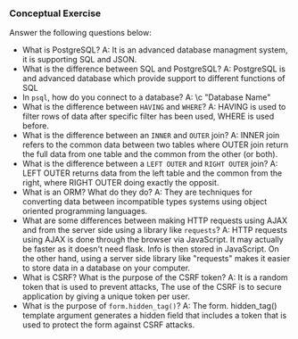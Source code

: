 ### Conceptual Exercise

Answer the following questions below:

- What is PostgreSQL?
A: It is an advanced database managment system, it is supporting SQL and JSON.
- What is the difference between SQL and PostgreSQL?
A: PostgreSQL is and advanced database which provide support to different functions of SQL
- In `psql`, how do you connect to a database?
A: \c "Database Name"
- What is the difference between `HAVING` and `WHERE`?
A: HAVING is used to filter rows of data after specific filter has been used, WHERE is used before.
- What is the difference between an `INNER` and `OUTER` join?
A: INNER join refers to the common data between two tables where OUTER join return the full data from one table and the common from the other (or both).
- What is the difference between a `LEFT OUTER` and `RIGHT OUTER` join?
A: LEFT OUTER returns data from the left table and the common from the right, where RIGHT OUTER doing exactly the opposit.
- What is an ORM? What do they do?
A: They are techniques for converting data between incompatible types systems using object oriented programming languages.
- What are some differences between making HTTP requests using AJAX 
  and from the server side using a library like `requests`?
A: HTTP requests using AJAX is done through the browser via JavaScript. It may actually be faster as it doesn't need flask. Info is then stored in JavaScript.
   On the other hand, using a server side library like "requests" makes it easier to store data in a database on your computer.
- What is CSRF? What is the purpose of the CSRF token?
A: It is a random token that is used to prevent attacks, The use of the CSRF is to secure application by giving a unique token per user.
- What is the purpose of `form.hidden_tag()`?
A: The form. hidden_tag() template argument generates a hidden field that includes a token that is used to protect the form against CSRF attacks.